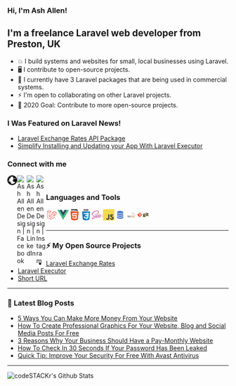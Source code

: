### Hi, I'm Ash Allen!

## I'm a freelance Laravel web developer from Preston, UK
- 💥 I build systems and websites for small, local businesses using Laravel.
- 🖥 I contribute to open-source projects.
- 🎉 I currently have 3 Laravel packages that are being used in commercial systems.
- ⚡ I'm open to collaborating on other Laravel projects.
- 🥅 2020 Goal: Contribute to more open-source projects.

### I Was Featured on Laravel News!
- [Laravel Exchange Rates API Package](https://laravel-news.com/laravel-exchange-rates-api-package)
- [Simplify Installing and Updating your App With Laravel Executor](https://laravel-news.com/laravel-executor-package)

### Connect with me

[<img align="left" alt="ashallendesign.co.uk" width="22px" src="https://raw.githubusercontent.com/iconic/open-iconic/master/svg/globe.svg" />][website]
[<img align="left" alt="Ash Allen Design | Facebook" width="22px" src="https://cdn.jsdelivr.net/npm/simple-icons@v3/icons/facebook.svg" />][facebook]
[<img align="left" alt="Ash Allen Design | LinkedIn" width="22px" src="https://cdn.jsdelivr.net/npm/simple-icons@v3/icons/linkedin.svg" />][linkedin]
[<img align="left" alt="Ash Allen Design | Instagram" width="22px" src="https://cdn.jsdelivr.net/npm/simple-icons@v3/icons/instagram.svg" />][instagram]

<br>

### Languages and Tools

<img align="left" alt="Laravel" width="26px" src="https://raw.githubusercontent.com/github/explore/80688e429a7d4ef2fca1e82350fe8e3517d3494d/topics/laravel/laravel.png" />
<img align="left" alt="Vue JS" width="26px" src="https://raw.githubusercontent.com/github/explore/80688e429a7d4ef2fca1e82350fe8e3517d3494d/topics/vue/vue.png" />
<img align="left" alt="HTML5" width="26px" src="https://raw.githubusercontent.com/github/explore/80688e429a7d4ef2fca1e82350fe8e3517d3494d/topics/html/html.png" />
<img align="left" alt="CSS3" width="26px" src="https://raw.githubusercontent.com/github/explore/80688e429a7d4ef2fca1e82350fe8e3517d3494d/topics/css/css.png" />
<img align="left" alt="Sass" width="26px" src="https://raw.githubusercontent.com/github/explore/80688e429a7d4ef2fca1e82350fe8e3517d3494d/topics/sass/sass.png" />
<img align="left" alt="JavaScript" width="26px" src="https://raw.githubusercontent.com/github/explore/80688e429a7d4ef2fca1e82350fe8e3517d3494d/topics/javascript/javascript.png" />
<img align="left" alt="SQL" width="26px" src="https://raw.githubusercontent.com/github/explore/80688e429a7d4ef2fca1e82350fe8e3517d3494d/topics/sql/sql.png" />
<img align="left" alt="MySQL" width="26px" src="https://raw.githubusercontent.com/github/explore/80688e429a7d4ef2fca1e82350fe8e3517d3494d/topics/mysql/mysql.png" />
<img align="left" alt="Git" width="26px" src="https://raw.githubusercontent.com/github/explore/80688e429a7d4ef2fca1e82350fe8e3517d3494d/topics/git/git.png" />

<br />
<br />

---

### ⚡ My Open Source Projects
- [Laravel Exchange Rates](https://github.com/ash-jc-allen/laravel-exchange-rates)
- [Laravel Executor](https://github.com/ash-jc-allen/laravel-executor)
- [Short URL](https://github.com/ash-jc-allen/short-url)

---

### 📘 Latest Blog Posts
- [5 Ways You Can Make More Money From Your Website](https://ashallendesign.co.uk/blog/5-ways-to-make-money-from-your-website)
- [How To Create Professional Graphics For Your Website, Blog and Social Media Posts For Free](https://ashallendesign.co.uk/blog/professional-graphics-for-website-design-and-social-media)
- [3 Reasons Why Your Business Should Have a Pay-Monthly Website](https://ashallendesign.co.uk/blog/3-ways-pay-monthly-websites-can-help-your-business-grow)
- [How To Check In 30 Seconds If Your Password Has Been Leaked](https://ashallendesign.co.uk/blog/how-to-check-if-password-is-leaked)
- [Quick Tip: Improve Your Security For Free With Avast Antivirus](https://ashallendesign.co.uk/blog/improve-security-with-avast-antivirus)

---

<img align="left" alt="codeSTACKr's Github Stats" src="https://github-readme-stats.vercel.app/api?username=ash-jc-allen&show_icons=true&hide_border=true" />

[website]: https://ashallendesign.co.uk
[facebook]: https://www.facebook.com/ashallendesignuk/
[instagram]: https://www.instagram.com/ashallendesign_uk/
[linkedin]: https://www.linkedin.com/in/ashleyjcallen/